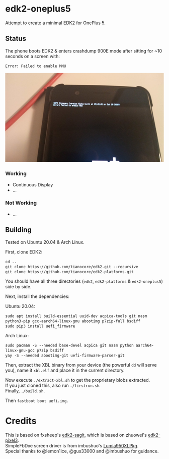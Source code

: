 # edk2-oneplus5
Attempt to create a minimal EDK2 for OnePlus 5.

## Status
The phone boots EDK2 & enters crashdump 900E mode after sitting for ~10 seconds on a screen with:
```
Error: Failed to enable MMU
```
![EDK2 MMU enable error on a OnePlus 5](progress.jpg)

### Working
* Continuous Display
* ...

### Not Working
* ...

## Building
Tested on Ubuntu 20.04 & Arch Linux.

First, clone EDK2:
```
cd ..
git clone https://github.com/tianocore/edk2.git --recursive
git clone https://github.com/tianocore/edk2-platforms.git
```

You should have all three directories (`edk2`, `edk2-platforms` & `edk2-oneplus5`) side by side.

Next, install the dependencies:

Ubuntu 20.04:
```
sudo apt install build-essential uuid-dev acpica-tools git nasm python3-pip gcc-aarch64-linux-gnu abootimg p7zip-full bsdiff
sudo pip3 install uefi_firmware
```

Arch Linux:
```
sudo pacman -S --needed base-devel acpica git nasm python aarch64-linux-gnu-gcc p7zip bsdiff
yay -S --needed abootimg-git uefi-firmware-parser-git
```

Then, extract the XBL binary from your device (the powerful `dd` will serve you), name it `xbl.elf` and place it in the current directory.

Now execute `./extract-xbl.sh` to get the proprietary blobs extracted.  
If you just cloned this, also run `./firstrun.sh`.  
Finally, `./build.sh`.

Then `fastboot boot uefi.img`.

# Credits
This is based on fxsheep's [edk2-sagit](https://github.com/UEFI4Phone/edk2-sagit), which is based on zhuowei's [edk2-pixel3](https://github.com/Pixel3Dev/edk2-pixel3).  
SimpleFbDxe screen driver is from imbushuo's [Lumia950XLPkg](https://github.com/WOA-Project/Lumia950XLPkg).  
Special thanks to @lemon1ice, @gus33000 and @imbushuo for guidance.
